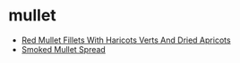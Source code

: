 # mullet

 * [Red Mullet Fillets With Haricots Verts And Dried Apricots](../../index/r/red-mullet-fillets-with-haricots-verts-and-dried-apricots-243619.json)
 * [Smoked Mullet Spread](../../index/s/smoked-mullet-spread.json)

